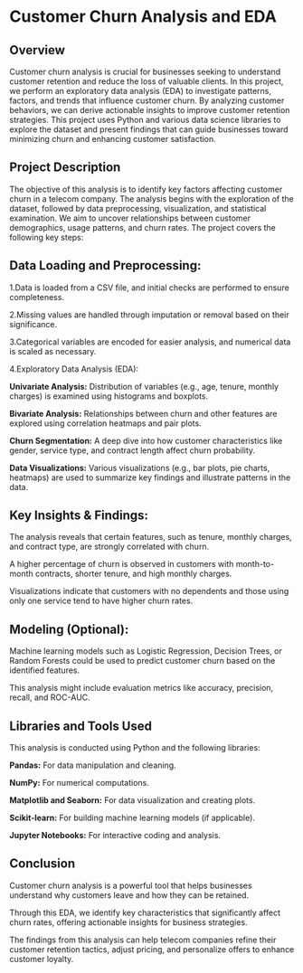 # Customer Churn Analysis and EDA

## Overview
Customer churn analysis is crucial for businesses seeking to understand customer retention and reduce the loss of valuable clients. In this project, we perform an exploratory data analysis (EDA) to investigate patterns, factors, and trends that influence customer churn. By analyzing customer behaviors, we can derive actionable insights to improve customer retention strategies. This project uses Python and various data science libraries to explore the dataset and present findings that can guide businesses toward minimizing churn and enhancing customer satisfaction.

## Project Description
The objective of this analysis is to identify key factors affecting customer churn in a telecom company. The analysis begins with the exploration of the dataset, followed by data preprocessing, visualization, and statistical examination. We aim to uncover relationships between customer demographics, usage patterns, and churn rates. The project covers the following key steps:

## Data Loading and Preprocessing:
1.Data is loaded from a CSV file, and initial checks are performed to ensure completeness.

2.Missing values are handled through imputation or removal based on their significance.

3.Categorical variables are encoded for easier analysis, and numerical data is scaled as necessary.

4.Exploratory Data Analysis (EDA):

**Univariate Analysis:** Distribution of variables (e.g., age, tenure, monthly charges) is examined using histograms and boxplots.

**Bivariate Analysis:** Relationships between churn and other features are explored using correlation heatmaps and pair plots.

**Churn Segmentation:** A deep dive into how customer characteristics like gender, service type, and contract length affect churn probability.

**Data Visualizations:** Various visualizations (e.g., bar plots, pie charts, heatmaps) are used to summarize key findings and illustrate patterns in the data.

## Key Insights & Findings:
The analysis reveals that certain features, such as tenure, monthly charges, and contract type, are strongly correlated with churn.

A higher percentage of churn is observed in customers with month-to-month contracts, shorter tenure, and high monthly charges.

Visualizations indicate that customers with no dependents and those using only one service tend to have higher churn rates.

## Modeling (Optional):
Machine learning models such as Logistic Regression, Decision Trees, or Random Forests could be used to predict customer churn based on the identified features. 

This analysis might include evaluation metrics like accuracy, precision, recall, and ROC-AUC.

## Libraries and Tools Used
This analysis is conducted using Python and the following libraries:

**Pandas:** For data manipulation and cleaning.

**NumPy:** For numerical computations.

**Matplotlib and Seaborn:** For data visualization and creating plots.

**Scikit-learn:** For building machine learning models (if applicable).

**Jupyter Notebooks:** For interactive coding and analysis.

## Conclusion
Customer churn analysis is a powerful tool that helps businesses understand why customers leave and how they can be retained. 

Through this EDA, we identify key characteristics that significantly affect churn rates, offering actionable insights for business strategies.

The findings from this analysis can help telecom companies refine their customer retention tactics, adjust pricing, and personalize offers to enhance customer loyalty.
